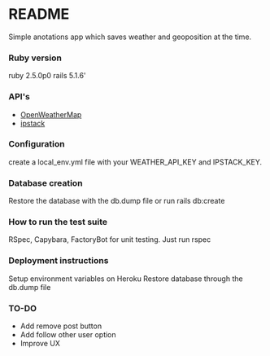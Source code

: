 # README

Simple anotations app which saves weather and geoposition at the time.

### Ruby version
  ruby 2.5.0p0
  rails 5.1.6'

### API's
* [OpenWeatherMap](https://openweathermap.org/current)
* [ipstack](https://ipstack.com/)

### Configuration
  create a local_env.yml file with your WEATHER_API_KEY and IPSTACK_KEY.
  
### Database creation
  Restore the database with the db.dump file or run rails db:create

### How to run the test suite
  RSpec, Capybara, FactoryBot for unit testing.
  Just run rspec

### Deployment instructions
  Setup environment variables on Heroku
  Restore database through the db.dump file
  
### TO-DO
* Add remove post button
* Add follow other user option
* Improve UX
